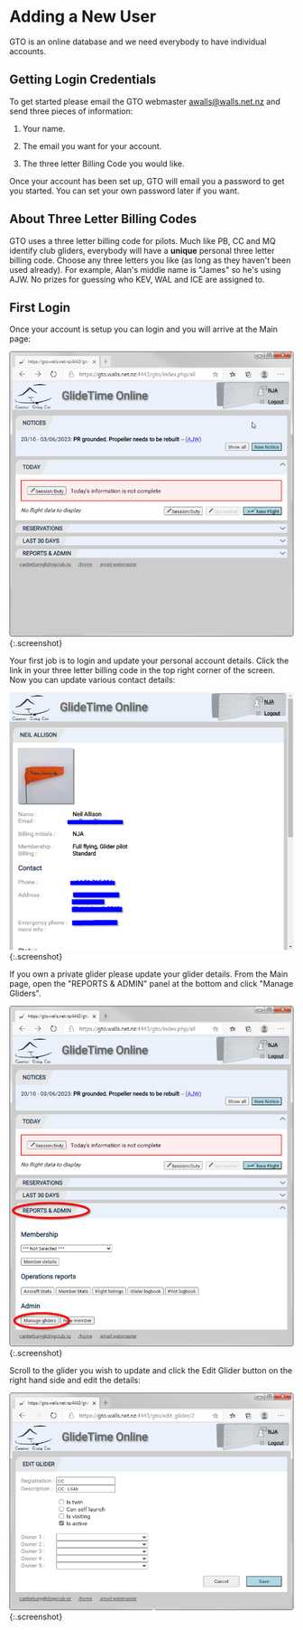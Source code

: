 # Adding a New User

GTO is an online database and we need everybody to have individual accounts.

## Getting Login Credentials

To get started please email the GTO webmaster <awalls@walls.net.nz> and send three pieces of information:

1. Your name.

1. The email you want for your account.

1. The three letter Billing Code you would like.

Once your account has been set up, GTO will email you a password to get you started. You can set your own password later if you want.

## About Three Letter Billing Codes

GTO uses a three letter billing code for pilots. Much like PB, CC and MQ identify club gliders, everybody will have a **unique** personal three letter billing code. Choose any three letters you like (as long as they haven't been used already). For example, Alan's middle name is "James" so he's using AJW. No prizes for guessing who KEV, WAL and ICE are assigned to.

## First Login

Once your account is setup you can login and you will arrive at the Main page:

![GTO Member is Logged in](./assets/images/GTO_Member_LoggedIn.png){:.screenshot}

Your first job is to login and update your personal account details. Click the link in your three letter billing code in the top right corner of the screen.  Now you can update various contact details:

![GTO Member Details](./assets/images/GTO_Member_Details.png){:.screenshot}

If you own a private glider please update your glider details. From the Main page, open the "REPORTS & ADMIN" panel at the bottom and click "Manage Gliders".

![Main Manage Gliders](./assets/images/GTO_ManageGliders.png){:.screenshot}

Scroll to the glider you wish to update and click the Edit Glider button on the right hand side and edit the details:

![Edit Glider](./assets/images/GTO_EditGlider.png){:.screenshot}
